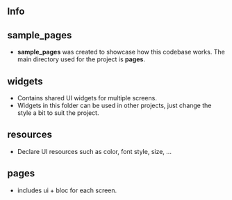 ## Info

## sample_pages

- **sample_pages** was created to showcase how this codebase works. The main directory used for the
  project is **pages**.

## widgets

- Contains shared UI widgets for multiple screens.
- Widgets in this folder can be used in other projects, just change the style a bit to suit the
  project.

## resources

- Declare UI resources such as color, font style, size, ...

## pages

- includes ui + bloc for each screen.